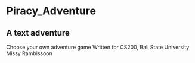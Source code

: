 # Piracy_Adventure

## A text adventure

Choose your own adventure game 
Written for CS200, Ball State University 
Missy Rambissoon

